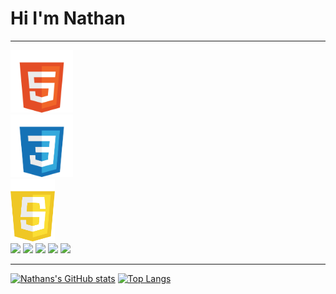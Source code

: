 <h1>Hi I'm Nathan</h1>

---

<div display="flex">
<div width="200px"><img height="100px" object-fit="contain" src="./assets/html-white.png" /></div>
<div width="200px"><img height="100px" object-fit="contain" src="./assets/css-white.png" /></div>
<div width="200px"><img height="100px" object-fit="contain" src="./assets/js-white.png" /></div>
<img height="75px" src="https://cdn.jsdelivr.net/gh/devicons/devicon/icons/react/react-original-wordmark.svg" />
<img height="75px" src="https://cdn.jsdelivr.net/gh/devicons/devicon/icons/vue/vue-original-wordmark.svg" />
<img height="75px" src="https://cdn.jsdelivr.net/gh/devicons/devicon/icons/nodejs/nodejs-original-wordmark.svg" />
<img height="75px" src="https://cdn.jsdelivr.net/gh/devicons/devicon/icons/postgresql/postgresql-plain-wordmark.svg" />
<img height="75px" src="https://cdn.jsdelivr.net/gh/devicons/devicon/icons/express/express-original-wordmark.svg" />
</div>

---



<!--
**polarbear23/polarbear23** is a ✨ _special_ ✨ repository because its `README.md` (this file) appears on your GitHub profile.
- 🔭 I’m currently working on a 
- 🌱 I’m currently learning at bool
- 👯 I’m looking to collaborate on ...
- 🤔 I’m looking for help with ...
- 💬 Ask me about ...
- 📫 How to reach me: ...
-->

[![Nathans's GitHub stats](https://github-readme-stats.vercel.app/api?username=nathanSamosa&theme=great-gatsby&include_all_commits=true)](https://github.com/anuraghazra/github-readme-stats)
[![Top Langs](https://github-readme-stats.vercel.app/api/top-langs/?username=nathanSamosa&layout=compact)](https://github.com/anuraghazra/github-readme-stats)
